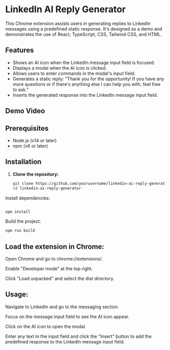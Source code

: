 # LinkedIn AI Reply Generator



This Chrome extension assists users in generating replies to LinkedIn messages using a predefined static response. It's designed as a demo and demonstrates the use of React, TypeScript, CSS, Tailwind CSS, and HTML.

## Features

- Shows an AI icon when the LinkedIn message input field is focused.
- Displays a modal when the AI icon is clicked.
- Allows users to enter commands in the modal's input field.
- Generates a static reply: "Thank you for the opportunity! If you have any more questions or if there's anything else I can help you with, feel free to ask."
- Inserts the generated response into the LinkedIn message input field.

## Demo Video


## Prerequisites

- Node.js (v14 or later)
- npm (v6 or later)

## Installation



1. **Clone the repository:**

   ```bash
   git clone https://github.com/yourusername/linkedin-ai-reply-generator.git
   cd linkedin-ai-reply-generator


Install dependencies:

```bash

npm install
```
Build the project:

```bash
npm run build
```

## Load the extension in Chrome:

Open Chrome and go to chrome://extensions/.

Enable "Developer mode" at the top right.

Click "Load unpacked" and select the dist directory.

## Usage:

Navigate to LinkedIn and go to the messaging section.

Focus on the message input field to see the AI icon appear.

Click on the AI icon to open the modal.

Enter any text in the input field and click the "Insert" button to add the predefined response to the LinkedIn message input field.
